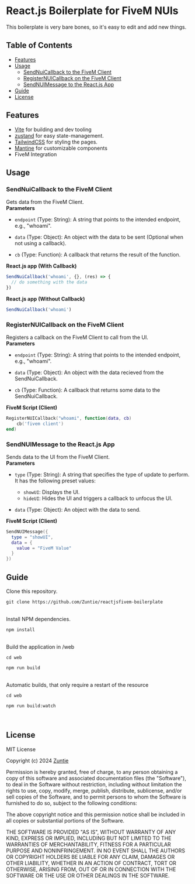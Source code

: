 # React.js Boilerplate for FiveM NUIs
This boilerplate is very bare bones, so it's easy to edit and add new things.
<br>

## Table of Contents
- [Features](#features)
- [Usage](#usage)
  - [SendNuiCallback to the FiveM Client](#sendnuicallback-to-the-fivem-client)
  - [RegisterNUICallback on the FiveM Client](#registernuicallback-on-the-fivem-client)
  - [SendNUIMessage to the React.js App](#sendnuimessage-to-the-reactjs-app)
- [Guide](#guide)
- [License](#license)

## Features
- [Vite](https://vitejs.dev) for building and dev tooling
- [zustand](https://github.com/pmndrs/zustand) for easy state-management.
- [TailwindCSS](https://tailwindcss.com) for styling the pages.
- [Mantine](https://mantine.dev) for customizable components
- FiveM Integration

## Usage
### SendNuiCallback to the FiveM Client
Gets data from the FiveM Client.
<br>
**Parameters**
- `endpoint` (Type: String): A string that points to the intended endpoint, e.g., "whoami".

- `data` (Type: Object): An object with the data to be sent (Optional when not using a callback).

- `cb` (Type: Function): A callback that returns the result of the function.

**React.js app (With Callback)**
```js
SendNuiCallback('whoami', {}, (res) => {
  // do something with the data
})
```
**React.js app (Without Callback)**
```js
SendNuiCallback('whoami')
```

### RegisterNUICallback on the FiveM Client
Registers a callback on the FiveM Client to call from the UI.
<br>
**Parameters**
- `endpoint` (Type: String): A string that points to the intended endpoint, e.g., "whoami".

- `data` (Type: Object): An object with the data recieved from the SendNuiCallback.

- `cb` (Type: Function): A callback that returns some data to the SendNuiCallback.

**FiveM Script (Client)**
```lua
RegisterNUICallback("whoami", function(data, cb)
    cb('fivem client')
end)
```

### SendNUIMessage to the React.js App
Sends data to the UI from the FiveM Client.
<br>
**Parameters**
- `type` (Type: String): A string that specifies the type of update to perform. It has the following preset values:

  - `showUI`: Displays the UI.
  - `hideUI`: Hides the UI and triggers a callback to unfocus the UI.

- `data` (Type: Object): An object with the data to send.

**FiveM Script (Client)**
```lua
SendNUIMessage({
  type = "showUI",
  data = {
    value = "FiveM Value"
  }
})
```

## Guide
Clone this repository.

```
git clone https://github.com/Zuntie/reactjsfivem-boilerplate
```
<br>
Install NPM dependencies.

```
npm install
```
<br>
Build the application in /web

```
cd web
```
```
npm run build
```
<br>
Automatic builds, that only require a restart of the resource

```
cd web
```
```
npm run build:watch
```
<br>


## License
MIT License

Copyright (c) 2024 [Zuntie](https://github.com/Zuntie)

Permission is hereby granted, free of charge, to any person obtaining a copy
of this software and associated documentation files (the "Software"), to deal
in the Software without restriction, including without limitation the rights
to use, copy, modify, merge, publish, distribute, sublicense, and/or sell
copies of the Software, and to permit persons to whom the Software is
furnished to do so, subject to the following conditions:

The above copyright notice and this permission notice shall be included in all
copies or substantial portions of the Software.

THE SOFTWARE IS PROVIDED "AS IS", WITHOUT WARRANTY OF ANY KIND, EXPRESS OR
IMPLIED, INCLUDING BUT NOT LIMITED TO THE WARRANTIES OF MERCHANTABILITY,
FITNESS FOR A PARTICULAR PURPOSE AND NONINFRINGEMENT. IN NO EVENT SHALL THE
AUTHORS OR COPYRIGHT HOLDERS BE LIABLE FOR ANY CLAIM, DAMAGES OR OTHER
LIABILITY, WHETHER IN AN ACTION OF CONTRACT, TORT OR OTHERWISE, ARISING FROM,
OUT OF OR IN CONNECTION WITH THE SOFTWARE OR THE USE OR OTHER DEALINGS IN THE
SOFTWARE.